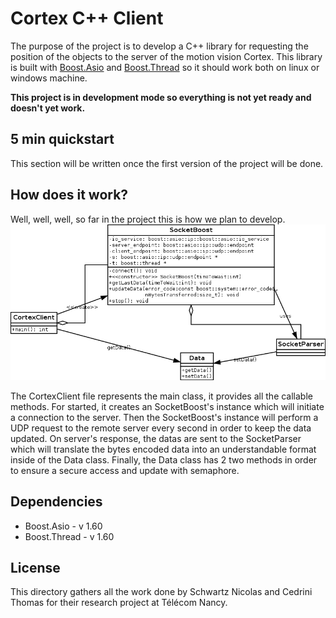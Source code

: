 # Cortex C++ Client
The purpose of the project is to develop a C++ library for requesting the position of the objects to the server of the motion vision Cortex. This library is built with [Boost.Asio](http://www.boost.org/doc/libs/1_60_0/doc/html/boost_asio.html) and [Boost.Thread](http://www.boost.org/doc/libs/1_60_0/doc/html/thread.html) so it should work both on linux or windows machine.

**This project is in development mode so everything is not yet ready and doesn't yet work.**

## 5 min quickstart
This section will be written once the first version of the project will be done.

## How does it work?
Well, well, well, so far in the project this is how we plan to develop.
![Class diagram](https://github.com/ernest-galbrun/ensem-sami/blob/client_c%2B%2B/client_c%2B%2B/design/class_diagram.png)

The CortexClient file represents the main class, it provides all the callable methods. For started, it creates an SocketBoost's instance which will initiate a connection to the server. Then the SocketBoost's instance will perform a UDP request to the remote server every second in order to keep the data updated. On server's response, the datas are sent to the SocketParser which will translate the bytes encoded data into an understandable format inside of the Data class. Finally, the Data class has 2 two methods in order to ensure a secure access and update with semaphore.

## Dependencies
- Boost.Asio - v 1.60
- Boost.Thread - v 1.60

## License
This directory gathers all the work done by Schwartz Nicolas and Cedrini Thomas for their research project at Télécom Nancy.
